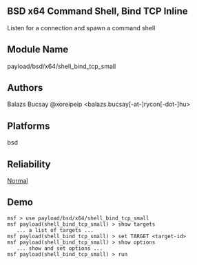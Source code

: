 ## BSD x64 Command Shell, Bind TCP Inline

Listen for a connection and spawn a command shell


## Module Name
payload/bsd/x64/shell_bind_tcp_small

## Authors
Balazs Bucsay @xoreipeip <balazs.bucsay[-at-]rycon[-dot-]hu>





## Platforms
bsd

## Reliability
[Normal](https://github.com/rapid7/metasploit-framework/wiki/Exploit-Ranking)

## Demo

```
msf > use payload/bsd/x64/shell_bind_tcp_small
msf payload(shell_bind_tcp_small) > show targets
   ... a list of targets ...
msf payload(shell_bind_tcp_small) > set TARGET <target-id>
msf payload(shell_bind_tcp_small) > show options
   ... show and set options ...
msf payload(shell_bind_tcp_small) > run
```
    
    